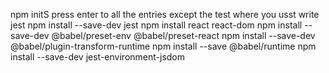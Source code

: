 npm initS
 press enter to all the entries except the test where you usst write jest
npm install --save-dev jest
npm install react react-dom
npm install --save-dev @babel/preset-env @babel/preset-react
npm install --save-dev @babel/plugin-transform-runtime
npm install --save @babel/runtime
npm install --save-dev jest-environment-jsdom